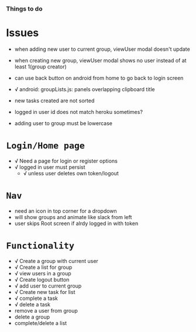 ### Things to do

# Issues

- when adding new user to current group, viewUser modal doesn't update
- when creating new group, viewUser modal shows no user instead of at least 1(group creator)

- can use back button on android from home to go back to login screen
- √ android: groupLists.js: panels overlapping clipboard title
- new tasks created are not sorted
- logged in user id does not match heroku sometimes?
- adding user to group must be lowercase

# `Login/Home page`

- √ Need a page for login or register options
- √ logged in user must persist
  - √ unless user deletes own token/logout

# `Nav`

- need an icon in top corner for a dropdown
- will show groups and animate like slack from left
- user skips Root screen if alrdy logged in with token

# `Functionality`

- √ Create a group with current user
- √ Create a list for group
- √ view users in a group
- √ Create logout button
- √ add user to current group
- √ Create new task for list
- √ complete a task
- √ delete a task
- remove a user from group
- delete a group
- complete/delete a list
